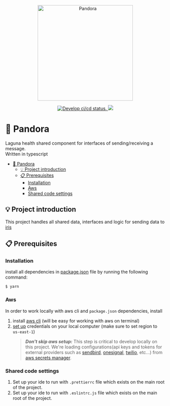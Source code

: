 <p align="center">
  <a href="https://en.wikipedia.org/wiki/Pandora" target="blank"><img src="https://scontent.ftlv5-1.fna.fbcdn.net/v/t1.18169-9/179609_492473770810335_233997892_n.jpg?_nc_cat=102&ccb=1-5&_nc_sid=cdbe9c&_nc_ohc=he4zXYw2UdoAX9EviCJ&_nc_ht=scontent.ftlv5-1.fna&oh=463b5640a4781c5c13583791fab8d2a5&oe=61A967A1" width="300" alt="Pandora" /></a>
</p>

<p align="center">
  <a href="https://github.com/LagunaHealth/pandora/actions?query=branch%3Amaster">
    <img src="https://github.com/LagunaHealth/pandora/workflows/Pandora/badge.svg" alt="Develop ci/cd status." />
  </a>
  <a href="https://github.com/LagunaHealth/pandora/contributors" alt="Contributors">
    <img src="https://img.shields.io/github/contributors/badges/shields" />
  </a>
</p>

# 📨 Pandora

Laguna health shared component for interfaces of sending/receiving a message.
<br/>Written in typescript

- [📨 Pandora](#-pandora)
    * [💡 Project introduction](#-project-introduction)
    * [📋 Prerequisites](#-prerequisites)
        + [Installation](#installation)
        + [Aws](#aws)
        + [Shared code settings](#shared-code-settings)
    
## 💡 Project introduction

This project handles all shared data, interfaces and logic for sending data to [iris](https://github.com/LagunaHealth/iris)

## 📋 Prerequisites

### Installation

install all dependencies in [package.json](./package.json) file by running the following command:

```bash
$ yarn
```

### Aws

In order to work locally with aws cli and `package.json` dependencies, install

1. install [aws cli](https://docs.aws.amazon.com/cli/latest/userguide/install-cliv2-mac.html) (will be easy for working with aws on terminal)
2. [set up](https://docs.aws.amazon.com/sdk-for-java/v1/developer-guide/setup-credentials.html) credentials on your local computer (make sure to set region to `us-east-1`)
   > **_Don't skip aws setup:_** This step is critical to develop locally on this project.
   > We're loading configurations(api keys and tokens for external providers such as
   > [sendbird](https://sendbird.com), [onesignal](https://onesignal.com), [twilio](https://www.twilio.com), etc...)
   > from [aws secrets manager](https://aws.amazon.com/secrets-manager/).

### Shared code settings

1. Set up your ide to run with `.prettierrc` file which exists on the main root of the project.
2. Set up your ide to run with `.eslintrc.js` file which exists on the main root of the project.